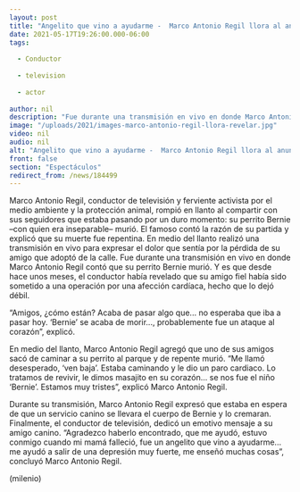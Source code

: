 ```yaml
---
layout: post
title: "Angelito que vino a ayudarme -  Marco Antonio Regil llora al anunciar la muerte de su perrito"
date: 2021-05-17T19:26:00.000-06:00
tags:
  
  - Conductor
  
  - television
  
  - actor
  
author: nil
description: "Fue durante una transmisión en vivo en donde Marco Antonio Regil contó que su perrito Bernie murió de forma inesperada. "
image: "/uploads/2021/images-marco-antonio-regil-llora-revelar.jpg"
video: nil
audio: nil
alt: "Angelito que vino a ayudarme -  Marco Antonio Regil llora al anunciar la muerte de su perrito"
front: false
section: "Espectáculos"
redirect_from: /news/184499
---
```


Marco Antonio Regil, conductor de televisión y ferviente activista por el medio ambiente y la protección animal, rompió en llanto al compartir con sus seguidores que estaba pasando por un duro momento: su perrito Bernie –con quien era inseparable– murió. El famoso contó la razón de su partida y explicó que su muerte fue repentina. En medio del llanto realizó una transmisión en vivo para expresar el dolor que sentía por la pérdida de su amigo que adoptó de la calle. Fue durante una transmisión en vivo en donde Marco Antonio Regil contó que su perrito Bernie murió. Y es que desde hace unos meses, el conductor había revelado que su amigo fiel había sido sometido a una operación por una afección cardíaca, hecho que lo dejó débil. 

“Amigos, ¿cómo están? Acaba de pasar algo que... no esperaba que iba a pasar hoy. ‘Bernie’ se acaba de morir..., probablemente fue un ataque al corazón”, explicó. 

En medio del llanto, Marco Antonio Regil agregó que uno de sus amigos sacó de caminar a su perrito al parque y de repente murió. “Me llamó desesperado, ‘ven baja’. Estaba caminando y le dio un paro cardiaco. Lo tratamos de revivir, le dimos masajito en su corazón... se nos fue el niño ‘Bernie’. Estamos muy tristes”, explicó Marco Antonio Regil. 

Durante su transmisión, Marco Antonio Regil expresó que estaba en espera de que un servicio canino se llevara el cuerpo de Bernie y lo cremaran. Finalmente, el conductor de televisión, dedicó un emotivo mensaje a su amigo canino. “Agradezco haberlo encontrado, que me ayudó, estuvo conmigo cuando mi mamá falleció, fue un angelito que vino a ayudarme... me ayudó a salir de una depresión muy fuerte, me enseñó muchas cosas”, concluyó Marco Antonio Regil. 

(milenio)